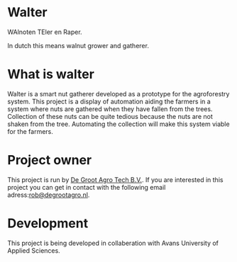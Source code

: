 # Walter

WAlnoten TEler en Raper.

In dutch this means walnut grower and gatherer.

# What is walter

Walter is a smart nut gatherer developed as a prototype for the agroforestry system.
This project is a display of automation aiding the farmers in a system where nuts are gathered when they have fallen from the trees.
Collection of these nuts can be quite tedious because the nuts are not shaken from the tree.
Automating the collection will make this system viable for the farmers.

# Project owner

This project is run by [De Groot Agro Tech B.V.](http://google.com).
If you are interested in this project you can get in contact with the following email adress:<rob@degrootagro.nl>.

# Development

This project is being developed in collaberation with Avans University of Applied Sciences.
